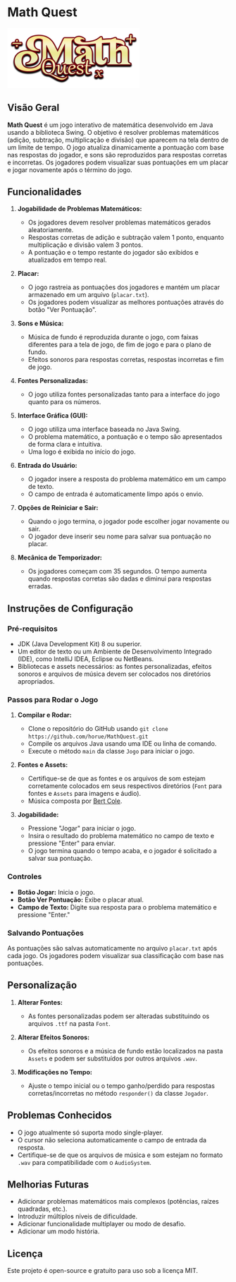 # Math Quest

<img src="Assets\Images\mathquestlogo2.png" alt="logo do projeto" width="300">

## Visão Geral

**Math Quest** é um jogo interativo de matemática desenvolvido em Java usando a biblioteca Swing. O objetivo é resolver problemas matemáticos (adição, subtração, multiplicação e divisão) que aparecem na tela dentro de um limite de tempo. O jogo atualiza dinamicamente a pontuação com base nas respostas do jogador, e sons são reproduzidos para respostas corretas e incorretas. Os jogadores podem visualizar suas pontuações em um placar e jogar novamente após o término do jogo.

## Funcionalidades

1.  **Jogabilidade de Problemas Matemáticos:**
    
    -   Os jogadores devem resolver problemas matemáticos gerados aleatoriamente.
    -   Respostas corretas de adição e subtração valem 1 ponto, enquanto multiplicação e divisão valem 3 pontos.
    -   A pontuação e o tempo restante do jogador são exibidos e atualizados em tempo real.
2.  **Placar:**
    
    -   O jogo rastreia as pontuações dos jogadores e mantém um placar armazenado em um arquivo (`placar.txt`).
    -   Os jogadores podem visualizar as melhores pontuações através do botão "Ver Pontuação".
3.  **Sons e Música:**
    
    -   Música de fundo é reproduzida durante o jogo, com faixas diferentes para a tela de jogo, de fim de jogo e para o plano de fundo.
    -   Efeitos sonoros para respostas corretas, respostas incorretas e fim de jogo.
4.  **Fontes Personalizadas:**
    
    -   O jogo utiliza fontes personalizadas tanto para a interface do jogo quanto para os números.
5.  **Interface Gráfica (GUI):**
    
    -   O jogo utiliza uma interface baseada no Java Swing.
    -   O problema matemático, a pontuação e o tempo são apresentados de forma clara e intuitiva.
    -   Uma logo é exibida no início do jogo.
6.  **Entrada do Usuário:**
    
    -   O jogador insere a resposta do problema matemático em um campo de texto.
    -   O campo de entrada é automaticamente limpo após o envio.
7.  **Opções de Reiniciar e Sair:**
    
    -   Quando o jogo termina, o jogador pode escolher jogar novamente ou sair.
    -   O jogador deve inserir seu nome para salvar sua pontuação no placar.
8.  **Mecânica de Temporizador:**
    
    -   Os jogadores começam com 35 segundos. O tempo aumenta quando respostas corretas são dadas e diminui para respostas erradas.

## Instruções de Configuração

### Pré-requisitos

-   JDK (Java Development Kit) 8 ou superior.
-   Um editor de texto ou um Ambiente de Desenvolvimento Integrado (IDE), como IntelliJ IDEA, Eclipse ou NetBeans.
-   Bibliotecas e assets necessários: as fontes personalizadas, efeitos sonoros e arquivos de música devem ser colocados nos diretórios apropriados.

### Passos para Rodar o Jogo

1.  **Compilar e Rodar:**
    
    -   Clone o repositório do GitHub usando `git clone https://github.com/horue/MathQuest.git`
    -   Compile os arquivos Java usando uma IDE ou linha de comando.
    -   Execute o método `main` da classe `Jogo` para iniciar o jogo.
2.  **Fontes e Assets:**
    
    -   Certifique-se de que as fontes e os arquivos de som estejam corretamente colocados em seus respectivos diretórios (`Font` para fontes e `Assets` para imagens e áudio).
    -   Música composta por [Bert Cole](https://bitbybitsound.com/).
3.  **Jogabilidade:**
    
    -   Pressione "Jogar" para iniciar o jogo.
    -   Insira o resultado do problema matemático no campo de texto e pressione "Enter" para enviar.
    -   O jogo termina quando o tempo acaba, e o jogador é solicitado a salvar sua pontuação.

### Controles

-   **Botão Jogar:** Inicia o jogo.
-   **Botão Ver Pontuação:** Exibe o placar atual.
-   **Campo de Texto:** Digite sua resposta para o problema matemático e pressione "Enter."

### Salvando Pontuações

As pontuações são salvas automaticamente no arquivo `placar.txt` após cada jogo. Os jogadores podem visualizar sua classificação com base nas pontuações.

## Personalização

1.  **Alterar Fontes:**
    
    -   As fontes personalizadas podem ser alteradas substituindo os arquivos `.ttf` na pasta `Font`.
2.  **Alterar Efeitos Sonoros:**
    
    -   Os efeitos sonoros e a música de fundo estão localizados na pasta `Assets` e podem ser substituídos por outros arquivos `.wav`.
3.  **Modificações no Tempo:**
    
    -   Ajuste o tempo inicial ou o tempo ganho/perdido para respostas corretas/incorretas no método `responder()` da classe `Jogador`.

## Problemas Conhecidos

-   O jogo atualmente só suporta modo single-player.
-   O cursor não seleciona automaticamente o campo de entrada da resposta.
-   Certifique-se de que os arquivos de música e som estejam no formato `.wav` para compatibilidade com o `AudioSystem`.

## Melhorias Futuras

-   Adicionar problemas matemáticos mais complexos (potências, raízes quadradas, etc.).
-   Introduzir múltiplos níveis de dificuldade.
-   Adicionar funcionalidade multiplayer ou modo de desafio.
-   Adicionar um modo história.

## Licença

Este projeto é open-source e gratuito para uso sob a licença MIT.
